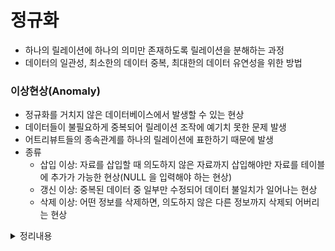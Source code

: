# 정규화
- 하나의 릴레이션에 하나의 의미만 존재하도록 릴레이션을 분해하는 과정
- 데이터의 일관성, 최소한의 데이터 중복, 최대한의 데이터 유연성을 위한 방법

### 이상현상(Anomaly)
- 정규화를 거치지 않은 데이터베이스에서 발생할 수 있는 현상
- 데이터들이 불필요하게 중복되어 릴레이션 조작에 예기치 못한 문제 발생
- 어트리뷰트들의 종속관계를 하나의 릴레이션에 표한하기 때문에 발생
- 종류
  - 삽입 이상: 자료를 삽입할 때 의도하지 않은 자료까지 삽입해야만 자료를 테이블에 추가가 가능한 현상(NULL 을 입력해야 하는 현상)
  - 갱신 이상: 중복된 데이터 중 일부만 수정되어 데이터 불일치가 일어나는 현상
  - 삭제 이상: 어떤 정보를 삭제하면, 의도하지 않은 다른 정보까지 삭제되 어버리는 현상


<details>
<summary> 정리내용 </summary>

# 정규화
- 이상현상이 있는 릴레이션을 분해하여 이상현상을 없애는 과정
- 이상현상이 존재하는 릴레이션을 분해하여 여러개의 릴레이션을 생성하여 정규형이 높아질 수록 이상현상은 줄어들게 됨
- 쉽게 말해 테이블 간에 중복된 데이터를 허용하지 않는 것. (무결성(Integrity) 보장)

## 정규화 목적
- 중복을 배제하여 삽입, 삭제, 갱신 이상의 발생을 방지
- 각 릴레이션에 중복된 종속성을 여러개의 릴레이션에 분할
- 어떤한 릴레이션이라도 데이터베이스 내에서 표현 가능하게 함
- 데이터 삽입 시 릴레이션을 재구성할 필요성 감소
- 효과적인 검색 알고리즘 생성 가능

## 정규화 장/단점
### 장점
- 데이터베이스 변경 시 이상 현상(Anomaly)을 제거할 수 있다
- 정규화된 데이터베이스 구조에서는 새로운 데이터 형의 추가로 인한 확장 시, 그 구조를 변경하지 않아도 되거나 일부만 변경해도 된다
- 데이터베이스와 연동된 응용 프로그램에 최소한의 영향만을 미치게 되어 응용프로그램의 생명을 연장 시킨다.
### 단점
- 릴레이션의 분해로 인해 릴레이션간 JOIN연산이 많아짐
- 데이터의 중복 속성을 제거하고 결정자에 의해 동일한 의미의 일반 속성이 하나의 테이블로 집약되므로 한테이블의 데이터 용량이 최소화 되는 경향이 있음 -> 데이터 처리 시 속도가 빨라질 수도 있고 느려질 수도 있음.


## 정규화 과정
<p align="center"><img src="./normalization.png" min-width="70%" height="300px"></p>

### 1NF
- 각 컬럼이 원자값(Atomic Value, 하나의 값)을 갖도록 테이블을 분해하는 것
- 각 컬럼은 같은 종류나 타입(type)의 값을 가져야 한다.
- 각 컬럼이 유일한(unique) 이름을 가져야 한다.
- 컬럼의 순서가 상관없어야 한다.
### 2NF
- 1NF를 진행한 테이블에 대해 완전 함수 종속을 만족하도록 테이블을 분해하는 것
- 완전함수종속: 기본키의 부분집합이 결정자가 되어선 안되는 것
### 3NF
- 2NF를 진행한 테이블에 대해 이행적 종속을 없애도록 테이블은 분해하는 것
- 이행적 종속: A -> B, B -> C 가 성립할 때, A -> C가 성립되는 것
### EKNF
- EKNF(기본 키 정규형)는 세 번째 정규형을 약간 개선한 것.
- EKNF 테이블은 정의상 3NF입니다. 
- 3NF보단 엄격하고, BCNF보단 관대한? 정규화
- 거의 언급되는 곳이 없고..사용되는 곳도 없어보인다
### BCNF
- 3NF를 진행한 테이블에 대해 모든 결정자가 후보키가 되도록 테이블은 분해하는 것
--- 
> 보통 정규화는 **BCNF** 까지 진행하는 경우가 많다. 그 이상 정규화를 하면 정규화의 단점이 발생할 수 있음.

### 4NF
- BCNF를 진행한 테이블에 다치 종속(Multi-valued Dependency)이 없어야 한다.
- 다치 종속조건
```
- A -> B일 때 하나의 A값에 여러 개의 B값이 존재하면 다치 종속성을 가진다고 하고 A ->> B로 표시한다
- 최소 3개 이상 컬럼이 존재한다
- R(A, B, C)가 있을 때 A와 B사이에 다치 종속석이 있으면 B와 C가 독립적이다
```
### ETNF
- 모든 조인 종속성에 슈퍼키 구성 요소가 존재
### 5NF(PJNF)
- 중복을 제거하기 위해 분해할 수 없을 만큼 전부 분해하는 것
- PJNF(Project Join Normal Form)라고도 함
- 4NF를 진행한 테이블에 조인종속이 없어야 하고, 조인연산시 손실이 없어야 한다.
- 조인종속: 다치 종속의 좀 더 일반화된 형태. 하나의 릴레이션을 여러 개의 릴레이션으로 무손실 분해했다가 다시 결합할 수 있다면 조인 종속이 있다고 할 수 있다.
<p align="center"><img src="./5nf_.png" min-width="70%" height="300px"></p>

- 일반적으로 현실의 데이터베이스에서는 5NF를 사용하지 않음. 
### DKNF
- 모든 가능한 종류의 종속성과 제약조건을 고료하는 궁극적 정규형을 정의하는 것이 목적.
- 도메인 제약 조건 및 키 제약 조건 이외의 다른 제약 조건이 없음
### 6NF
- 사소한 조인 종속성만 충족

3NF이후의 정규형은..주로 학술용으로 사용되는 듯 하다.

### 이상현상(Anomaly)
- 정규화를 거치지 않은 데이터베이스에서 발생할 수 있는 현상
- 데이터들이 불필요하게 중복되어 릴레이션 조작에 예기치 못한 문제 발생
- 어트리뷰트들의 종속관계를 하나의 릴레이션에 표한하기 때문에 발생
- 종류
  - 삽입 이상: 자료를 삽입할 때 의도하지 않은 자료까지 삽입해야만 자료를 테이블에 추가가 가능한 현상(NULL 을 입력해야 하는 현상)
  - 갱신 이상: 중복된 데이터 중 일부만 수정되어 데이터 불일치가 일어나는 현상
  - 삭제 이상: 어떤 정보를 삭제하면, 의도하지 않은 다른 정보까지 삭제되 어버리는 현상

### 함수종속성(FD: Functional Dependency)
- 어떤 속성 A의 값을 알면 다른 속성 B의 값이 유일하게 정해지는 관계를 종속성이라고 함
- A->B로 표기하고 **A를 B의 결정자(Determinant)** 라고 한다
- A->B이면 **A는 B를 결정한다(Determine)** 한다고 하고, **B는 A에 종속한다(Dependent)** 라고 한다.

- 함수 종속성 규칙
<p align="center"><img src="./fd_diagram.png" min-width="70%" height="300px"></p>
<p align="center"><img src="./fd_diagram_rule.png" min-width="70%" height="300px"></p>

</details>
